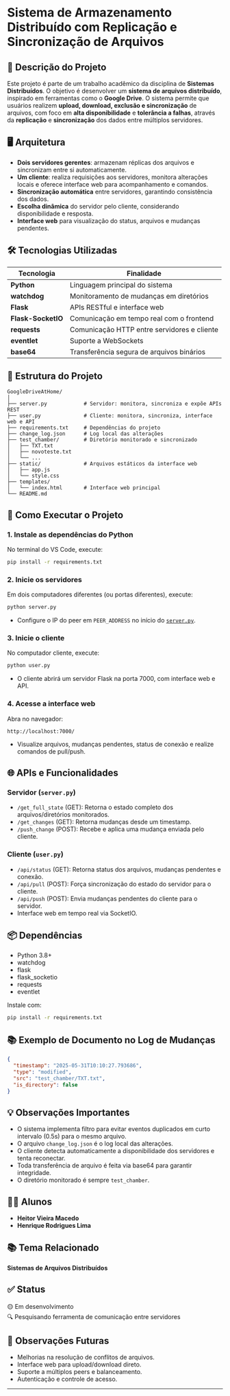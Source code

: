 # Sistema de Armazenamento Distribuído com Replicação e Sincronização de Arquivos

## 📄 Descrição do Projeto

Este projeto é parte de um trabalho acadêmico da disciplina de **Sistemas Distribuídos**. O objetivo é desenvolver um **sistema de arquivos distribuído**, inspirado em ferramentas como o **Google Drive**. O sistema permite que usuários realizem **upload, download, exclusão e sincronização** de arquivos, com foco em **alta disponibilidade** e **tolerância a falhas**, através da **replicação** e **sincronização** dos dados entre múltiplos servidores.

## 🖥️ Arquitetura

- **Dois servidores gerentes**: armazenam réplicas dos arquivos e sincronizam entre si automaticamente.
- **Um cliente**: realiza requisições aos servidores, monitora alterações locais e oferece interface web para acompanhamento e comandos.
- **Sincronização automática** entre servidores, garantindo consistência dos dados.
- **Escolha dinâmica** do servidor pelo cliente, considerando disponibilidade e resposta.
- **Interface web** para visualização do status, arquivos e mudanças pendentes.

## 🛠️ Tecnologias Utilizadas

| Tecnologia        | Finalidade                                         |
|-------------------|----------------------------------------------------|
| **Python**        | Linguagem principal do sistema                     |
| **watchdog**      | Monitoramento de mudanças em diretórios            |
| **Flask**         | APIs RESTful e interface web                       |
| **Flask-SocketIO**| Comunicação em tempo real com o frontend           |
| **requests**      | Comunicação HTTP entre servidores e cliente        |
| **eventlet**      | Suporte a WebSockets                               |
| **base64**        | Transferência segura de arquivos binários          |

## 📁 Estrutura do Projeto

```
GoogleDriveAtHome/
│
├── server.py            # Servidor: monitora, sincroniza e expõe APIs REST
├── user.py              # Cliente: monitora, sincroniza, interface web e API
├── requirements.txt     # Dependências do projeto
├── change_log.json      # Log local das alterações
├── test_chamber/        # Diretório monitorado e sincronizado
│   ├── TXT.txt
│   ├── novoteste.txt
│   └── ...
├── static/              # Arquivos estáticos da interface web
│   ├── app.js
│   └── style.css
├── templates/
│   └── index.html       # Interface web principal
└── README.md
```

## 🚀 Como Executar o Projeto

### 1. Instale as dependências do Python

No terminal do VS Code, execute:
```bash
pip install -r requirements.txt
```

### 2. Inicie os servidores

Em dois computadores diferentes (ou portas diferentes), execute:
```bash
python server.py
```
- Configure o IP do peer em `PEER_ADDRESS` no início do [`server.py`](server.py).

### 3. Inicie o cliente

No computador cliente, execute:
```bash
python user.py
```
- O cliente abrirá um servidor Flask na porta 7000, com interface web e API.

### 4. Acesse a interface web

Abra no navegador:
```
http://localhost:7000/
```
- Visualize arquivos, mudanças pendentes, status de conexão e realize comandos de pull/push.

## 🌐 APIs e Funcionalidades

### Servidor (`server.py`)

- `/get_full_state` (GET): Retorna o estado completo dos arquivos/diretórios monitorados.
- `/get_changes` (GET): Retorna mudanças desde um timestamp.
- `/push_change` (POST): Recebe e aplica uma mudança enviada pelo cliente.

### Cliente (`user.py`)

- `/api/status` (GET): Retorna status dos arquivos, mudanças pendentes e conexão.
- `/api/pull` (POST): Força sincronização do estado do servidor para o cliente.
- `/api/push` (POST): Envia mudanças pendentes do cliente para o servidor.
- Interface web em tempo real via SocketIO.

## 📦 Dependências

- Python 3.8+
- watchdog
- flask
- flask_socketio
- requests
- eventlet

Instale com:
```bash
pip install -r requirements.txt
```

## 📚 Exemplo de Documento no Log de Mudanças

```json
{
  "timestamp": "2025-05-31T10:10:27.793686",
  "type": "modified",
  "src": "test_chamber/TXT.txt",
  "is_directory": false
}
```

## 💡 Observações Importantes

- O sistema implementa filtro para evitar eventos duplicados em curto intervalo (0.5s) para o mesmo arquivo.
- O arquivo `change_log.json` é o log local das alterações.
- O cliente detecta automaticamente a disponibilidade dos servidores e tenta reconectar.
- Toda transferência de arquivo é feita via base64 para garantir integridade.
- O diretório monitorado é sempre `test_chamber`.

## 👨‍💻 Alunos

- **Heitor Vieira Macedo**
- **Henrique Rodrigues Lima**

## 📚 Tema Relacionado

**Sistemas de Arquivos Distribuídos**

## ✅ Status

🟡 Em desenvolvimento  
🔍 Pesquisando ferramenta de comunicação entre servidores

## 📌 Observações Futuras

- Melhorias na resolução de conflitos de arquivos.
- Interface web para upload/download direto.
- Suporte a múltiplos peers e balanceamento.
- Autenticação e controle de acesso.

---